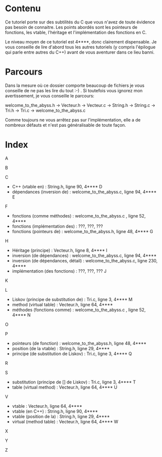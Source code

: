 #                                 Contenu

Ce tutoriel porte sur des subtilités du C que vous n'avez de toute évidence pas
besoin de connaitre. Les points abordés sont les pointeurs de fonctions, les
vtable, l'héritage et l'implémentation des fonctions en C.

Le niveau moyen de ce tutoriel est 4****, donc clairement dispensable. Je vous
conseille de lire d'abord tous les autres tutoriels (y compris l'épilogue qui
parle entre autres du C++) avant de vous aventurer dans ce lieu banni.


#                                 Parcours

Dans la mesure où ce dossier comporte beaucoup de fichiers je vous conseille de
ne pas les lire du tout :-) . Si toutefois vous ignorez mon avertissement, je
vous conseille le parcours:

welcome_to_the_abyss.h -> Vecteur.h -> Vecteur.c -> String.h -> String.c ->
Tri.h -> Tri.c -> welcome_to_the_abyss.c

Comme toujours ne vous arrêtez pas sur l'implémentation, elle a de nombreux
défauts et n'est pas généralisable de toute façon.


#                                  Index

A

B

C
 - C++ (vtable en) : String.h, ligne 90, 4****
D
 - dépendances (inversion de) : welcome_to_the_abyss.c, ligne 94, 4****
E

F
 - fonctions (comme méthodes) : welcome_to_the_abyss.c , ligne 52, 4****
 - fonctions (implémentation des) : ???, ???, ???
 - fonctions (pointeurs de) : welcome_to_the_abyss.h, ligne 48, 4****
G

H
 - Héritage (principe) : Vecteur.h, ligne 8, 4****
I
 - inversion (de dépendances) : welcome_to_the_abyss.c, ligne 94, 4****
 - inversion (de dépendances, détail) : welcome_to_the_abyss.c, ligne 230, 4****
 - implémentation (des fonctions) : ???, ???, ???
J

K

L
 - Liskov (principe de substitution de) : Tri.c, ligne 3, 4****
M
 - method (virtual table) : Vecteur.h, ligne 64, 4****
 - méthodes (fonctions comme) : welcome_to_the_abyss.c , ligne 52, 4****
N

O

P
 - pointeurs (de fonction) : welcome_to_the_abyss.h, ligne 48, 4****
 - position (de la vtable) : String.h, ligne 29, 4****
 - principe (de substitution de Liskov) : Tri.c, ligne 3, 4****
Q

R

S
 - substitution (principe de [] de Liskov) : Tri.c, ligne 3, 4****
T
 - table (virtual method) : Vecteur.h, ligne 64, 4****
U

V
 - vtable : Vecteur.h, ligne 64, 4****
 - vtable (en C++) : String.h, ligne 90, 4****
 - vtable (position de la) : String.h, ligne 29, 4****
 - virtual (method table) : Vecteur.h, ligne 64, 4****
W

X

Y

Z
